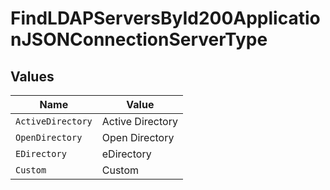 # FindLDAPServersById200ApplicationJSONConnectionServerType


## Values

| Name              | Value             |
| ----------------- | ----------------- |
| `ActiveDirectory` | Active Directory  |
| `OpenDirectory`   | Open Directory    |
| `EDirectory`      | eDirectory        |
| `Custom`          | Custom            |